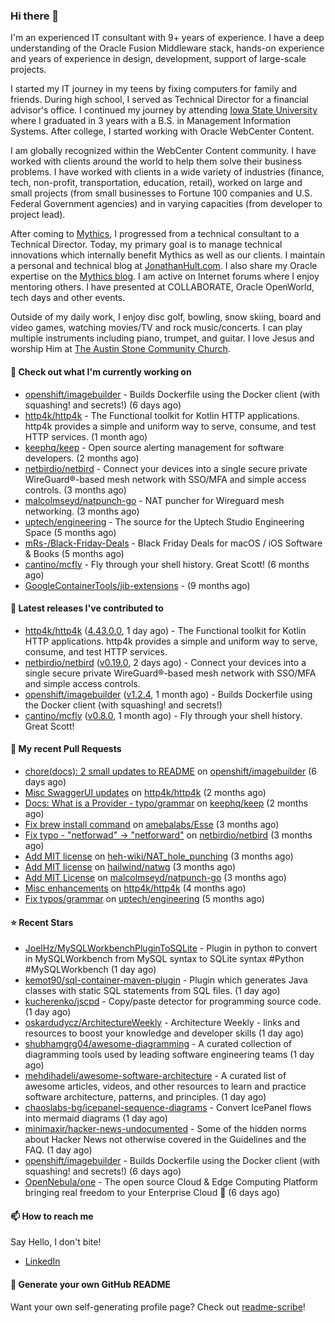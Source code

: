 ### Hi there 👋

I'm an experienced IT consultant with 9+ years of experience. I have a deep understanding of the Oracle Fusion Middleware stack, hands-on experience and years of experience in design, development, support of large-scale projects.

I started my IT journey in my teens by fixing computers for family and friends. During high school, I served as Technical Director for a financial advisor's office. I continued my journey by attending [Iowa State University](iastate.edu) where I graduated in 3 years with a B.S. in Management Information Systems. After college, I started working with Oracle WebCenter Content.

I am globally recognized within the WebCenter Content community. I have worked with clients around the world to help them solve their business problems. I have worked with clients in a wide variety of industries (finance, tech, non-profit, transportation, education, retail), worked on large and small projects (from small businesses to Fortune 100 companies and U.S. Federal Government agencies) and in varying capacities (from developer to project lead).

After coming to [Mythics](https://www.mythics.com/), I progressed from a technical consultant to a Technical Director. Today, my primary goal is to manage technical innovations which internally benefit Mythics as well as our clients. I maintain a personal and technical blog at [JonathanHult.com](https://jonathanhult.com). I also share my Oracle expertise on the [Mythics blog](https://www.mythics.com/about/blog/). I am active on Internet forums where I enjoy mentoring others. I have presented at COLLABORATE, Oracle OpenWorld, tech days and other events.

Outside of my daily work, I enjoy disc golf, bowling, snow skiing, board and video games, watching movies/TV and rock music/concerts. I can play multiple instruments including piano, trumpet, and guitar. I love Jesus and worship Him at [The Austin Stone Community Church](https://austinstone.org/).

#### 👷 Check out what I'm currently working on

- [openshift/imagebuilder](https://github.com/openshift/imagebuilder) - Builds Dockerfile using the Docker client (with squashing! and secrets!) (6 days ago)
- [http4k/http4k](https://github.com/http4k/http4k) - The Functional toolkit for Kotlin HTTP applications. http4k provides a simple and uniform way to serve, consume, and test HTTP services. (1 month ago)
- [keephq/keep](https://github.com/keephq/keep) - Open source alerting management for software developers. (2 months ago)
- [netbirdio/netbird](https://github.com/netbirdio/netbird) - Connect your devices into a single secure private WireGuard®-based mesh network with SSO/MFA and simple access controls. (3 months ago)
- [malcolmseyd/natpunch-go](https://github.com/malcolmseyd/natpunch-go) - NAT puncher for Wireguard mesh networking. (3 months ago)
- [uptech/engineering](https://github.com/uptech/engineering) - The source for the Uptech Studio Engineering Space (5 months ago)
- [mRs-/Black-Friday-Deals](https://github.com/mRs-/Black-Friday-Deals) - Black Friday Deals for macOS / iOS Software &amp; Books (5 months ago)
- [cantino/mcfly](https://github.com/cantino/mcfly) - Fly through your shell history. Great Scott! (6 months ago)
- [GoogleContainerTools/jib-extensions](https://github.com/GoogleContainerTools/jib-extensions) -  (9 months ago)

#### 🔭 Latest releases I've contributed to

- [http4k/http4k](https://github.com/http4k/http4k) ([4.43.0.0](https://github.com/http4k/http4k/releases/tag/4.43.0.0), 1 day ago) - The Functional toolkit for Kotlin HTTP applications. http4k provides a simple and uniform way to serve, consume, and test HTTP services.
- [netbirdio/netbird](https://github.com/netbirdio/netbird) ([v0.19.0](https://github.com/netbirdio/netbird/releases/tag/v0.19.0), 2 days ago) - Connect your devices into a single secure private WireGuard®-based mesh network with SSO/MFA and simple access controls.
- [openshift/imagebuilder](https://github.com/openshift/imagebuilder) ([v1.2.4](https://github.com/openshift/imagebuilder/releases/tag/v1.2.4), 1 month ago) - Builds Dockerfile using the Docker client (with squashing! and secrets!)
- [cantino/mcfly](https://github.com/cantino/mcfly) ([v0.8.0](https://github.com/cantino/mcfly/releases/tag/v0.8.0), 1 month ago) - Fly through your shell history. Great Scott!

#### 🔨 My recent Pull Requests

- [chore(docs): 2 small updates to README](https://github.com/openshift/imagebuilder/pull/253) on [openshift/imagebuilder](https://github.com/openshift/imagebuilder) (6 days ago)
- [Misc SwaggerUI updates](https://github.com/http4k/http4k/pull/864) on [http4k/http4k](https://github.com/http4k/http4k) (2 months ago)
- [Docs: What is a Provider - typo/grammar](https://github.com/keephq/keep/pull/44) on [keephq/keep](https://github.com/keephq/keep) (2 months ago)
- [Fix brew install command](https://github.com/amebalabs/Esse/pull/18) on [amebalabs/Esse](https://github.com/amebalabs/Esse) (3 months ago)
- [Fix typo - &#34;netforwad&#34; -&gt; &#34;netforward&#34;](https://github.com/netbirdio/netbird/pull/647) on [netbirdio/netbird](https://github.com/netbirdio/netbird) (3 months ago)
- [Add MIT license](https://github.com/heh-wiki/NAT_hole_punching/pull/3) on [heh-wiki/NAT_hole_punching](https://github.com/heh-wiki/NAT_hole_punching) (3 months ago)
- [Add MIT license](https://github.com/hailwind/natwg/pull/1) on [hailwind/natwg](https://github.com/hailwind/natwg) (3 months ago)
- [Add MIT License](https://github.com/malcolmseyd/natpunch-go/pull/10) on [malcolmseyd/natpunch-go](https://github.com/malcolmseyd/natpunch-go) (3 months ago)
- [Misc enhancements](https://github.com/http4k/http4k/pull/836) on [http4k/http4k](https://github.com/http4k/http4k) (4 months ago)
- [Fix typos/grammar](https://github.com/uptech/engineering/pull/15) on [uptech/engineering](https://github.com/uptech/engineering) (5 months ago)

#### ⭐ Recent Stars

- [JoelHz/MySQLWorkbenchPluginToSQLite](https://github.com/JoelHz/MySQLWorkbenchPluginToSQLite) - Plugin in python to convert in MySQLWorkbench from MySQL syntax to SQLite syntax #Python #MySQLWorkbench (1 day ago)
- [kemot90/sql-container-maven-plugin](https://github.com/kemot90/sql-container-maven-plugin) - Plugin which generates Java classes with static SQL statements from SQL files. (1 day ago)
- [kucherenko/jscpd](https://github.com/kucherenko/jscpd) - Copy/paste detector for programming source code. (1 day ago)
- [oskardudycz/ArchitectureWeekly](https://github.com/oskardudycz/ArchitectureWeekly) - Architecture Weekly - links and resources to boost your knowledge and developer skills (1 day ago)
- [shubhamgrg04/awesome-diagramming](https://github.com/shubhamgrg04/awesome-diagramming) - A curated collection of diagramming tools used by leading software engineering teams (1 day ago)
- [mehdihadeli/awesome-software-architecture](https://github.com/mehdihadeli/awesome-software-architecture) - A curated list of awesome articles, videos, and other resources to learn and practice software architecture, patterns, and principles. (1 day ago)
- [chaoslabs-bg/icepanel-sequence-diagrams](https://github.com/chaoslabs-bg/icepanel-sequence-diagrams) - Convert IcePanel flows into mermaid diagrams (1 day ago)
- [minimaxir/hacker-news-undocumented](https://github.com/minimaxir/hacker-news-undocumented) - Some of the hidden norms about Hacker News not otherwise covered in the Guidelines and the FAQ. (1 day ago)
- [openshift/imagebuilder](https://github.com/openshift/imagebuilder) - Builds Dockerfile using the Docker client (with squashing! and secrets!) (6 days ago)
- [OpenNebula/one](https://github.com/OpenNebula/one) - The open source Cloud &amp; Edge Computing Platform bringing real freedom to your Enterprise Cloud 🚀 (6 days ago)

#### 📫 How to reach me

Say Hello, I don't bite!

- [LinkedIn](https://www.linkedin.com/in/jonathanhult)

#### 📖 Generate your own GitHub README

Want your own self-generating profile page? Check out [readme-scribe](https://github.com/muesli/readme-scribe)!
